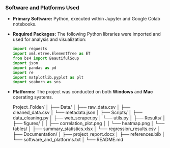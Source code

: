 ### Software and Platforms Used

* **Primary Software:**
  Python, executed within Jupyter and Google Colab notebooks.

* **Required Packages:**
  The following Python libraries were imported and used for analysis and visualization:

  ```python
  import requests
  import xml.etree.ElementTree as ET
  from bs4 import BeautifulSoup
  import json
  import pandas as pd
  import re
  import matplotlib.pyplot as plt
  import seaborn as sns
  ```

* **Platforms:**
  The project was conducted on both **Windows** and **Mac** operating systems.


  Project_Folder/
│
├── Data/
│   ├── raw_data.csv
│   ├── cleaned_data.csv
│   └── metadata.json
│
├── Scripts/
│   ├── data_cleaning.py
│   ├── web_scraper.py
│   └── utils.py
│
├── Results/
│   ├── figures/
│   │   ├── correlation_plot.png
│   │   └── heatmap.png
│   └── tables/
│       ├── summary_statistics.xlsx
│       └── regression_results.csv
│
├── Documentation/
│   ├── project_report.docx
│   ├── references.bib
│   └── software_and_platforms.txt
│
└── README.md
